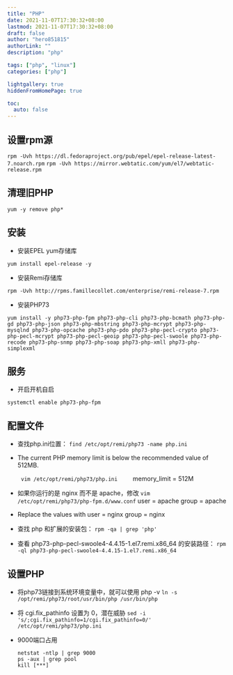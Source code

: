 ```yaml
---
title: "PHP"
date: 2021-11-07T17:30:32+08:00
lastmod: 2021-11-07T17:30:32+08:00
draft: false
author: "hero851815"
authorLink: ""
description: "php"

tags: ["php", "linux"]
categories: ["php"]

lightgallery: true
hiddenFromHomePage: true

toc:
  auto: false
---
```


## 设置rpm源

`rpm -Uvh https://dl.fedoraproject.org/pub/epel/epel-release-latest-7.noarch.rpm`
`rpm -Uvh https://mirror.webtatic.com/yum/el7/webtatic-release.rpm`

## 清理旧PHP

`yum -y remove php*`

## 安装

+ 安装EPEL yum存储库

`yum install epel-release -y`

+ 安装Remi存储库

`rpm -Uvh http://rpms.famillecollet.com/enterprise/remi-release-7.rpm`

+ 安装PHP73

```shell
yum install -y php73-php-fpm php73-php-cli php73-php-bcmath php73-php-gd php73-php-json php73-php-mbstring php73-php-mcrypt php73-php-mysqlnd php73-php-opcache php73-php-pdo php73-php-pecl-crypto php73-php-pecl-mcrypt php73-php-pecl-geoip php73-php-pecl-swoole php73-php-recode php73-php-snmp php73-php-soap php73-php-xmll php73-php-simplexml
```

## 服务

+ 开启开机自启

`systemctl enable php73-php-fpm`

## 配置文件

+ 查找php.ini位置：
  `find /etc/opt/remi/php73 -name php.ini`

+ The current PHP memory limit is below the recommended value of 512MB.

        `vim /etc/opt/remi/php73/php.ini`
        memory_limit = 512M

+ 如果你运行的是 nginx 而不是 apache，修改
  `vim /etc/opt/remi/php73/php-fpm.d/www.conf`
  user = apache
  group = apache

+ Replace the values with
  user = nginx
  group = nginx

+ 查找 php 和扩展的安装包：
  `rpm -qa | grep 'php'`

+ 查看 php73-php-pecl-swoole4-4.4.15-1.el7.remi.x86_64 的安装路径：
  `rpm -ql php73-php-pecl-swoole4-4.4.15-1.el7.remi.x86_64`

## 设置PHP

+ 将php73链接到系统环境变量中，就可以使用 php -v
  `ln -s /opt/remi/php73/root/usr/bin/php /usr/bin/php`

+ 将 cgi.fix_pathinfo 设置为 0，潜在威胁
  `sed -i 's/;cgi.fix_pathinfo=1/cgi.fix_pathinfo=0/' /etc/opt/remi/php73/php.ini`

+ 9000端口占用
  
  ```shell
  netstat -ntlp | grep 9000
  ps -aux | grep pool
  kill [***]
  ```